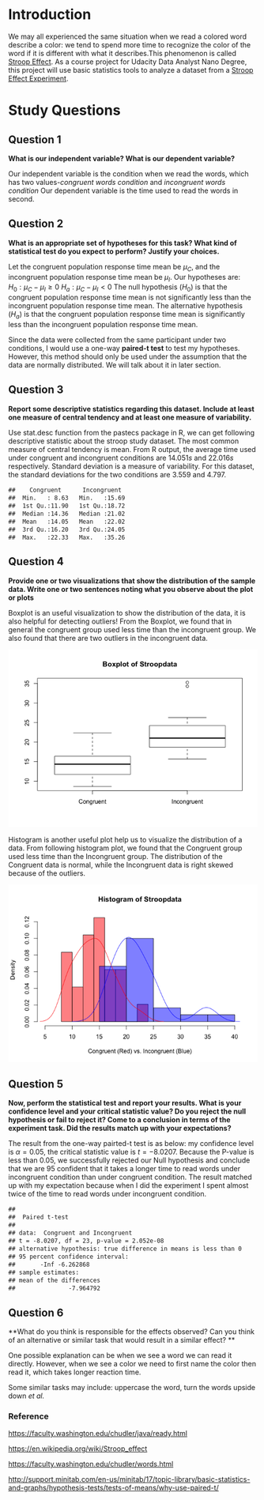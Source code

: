 Introduction
============

We may all experienced the same situation when we read a colored word
describe a color: we tend to spend more time to recognize the color of
the word if it is different with what it describes.This phenomenon is
called [Stroop Effect](https://en.wikipedia.org/wiki/Stroop_effect). As
a course project for Udacity Data Analyst Nano Degree, this project will
use basic statistics tools to analyze a dataset from a [Stroop Effect
Experiment](https://faculty.washington.edu/chudler/java/ready.html).

Study Questions
===============

Question 1
----------

**What is our independent variable? What is our dependent variable?**

Our independent variable is the condition when we read the words, which
has two values-*congruent words condition* and *incongruent words
condition* Our dependent variable is the time used to read the words in
second.

Question 2
----------

**What is an appropriate set of hypotheses for this task? What kind of
statistical test do you expect to perform? Justify your choices.**

Let the congruent population response time mean be *μ*<sub>*C*</sub>,
and the incongruent population response time mean be *μ*<sub>*I*</sub>.
Our hypotheses are:
*H*<sub>0</sub> : *μ*<sub>*C*</sub> − *μ*<sub>*I*</sub> ≥ 0
*H*<sub>*a*</sub> : *μ*<sub>*C*</sub> − *μ*<sub>*I*</sub> &lt; 0
 The null hypothesis (*H*<sub>0</sub>) is that the congruent population
response time mean is not significantly less than the incongruent
population response time mean. The alternative hypothesis
(*H*<sub>*a*</sub>) is that the congruent population response time mean
is significantly less than the incongruent population response time
mean.

Since the data were collected from the same participant under two
conditions, I would use a one-way **paired-t test** to test my
hypotheses. However, this method should only be used under the
assumption that the data are normally distributed. We will talk about it
in later section.

Question 3
----------

**Report some descriptive statistics regarding this dataset. Include at
least one measure of central tendency and at least one measure of
variability.**

Use stat.desc function from the pastecs package in R, we can get
following descriptive statistic about the stroop study dataset. The most
common measure of central tendency is mean. From R output, the average
time used under congruent and incongruent conditions are 14.051*s* and
22.016*s* respectively. Standard deviation is a measure of variability.
For this dataset, the standard deviations for the two conditions are
3.559 and 4.797.

    ##    Congruent      Incongruent   
    ##  Min.   : 8.63   Min.   :15.69  
    ##  1st Qu.:11.90   1st Qu.:18.72  
    ##  Median :14.36   Median :21.02  
    ##  Mean   :14.05   Mean   :22.02  
    ##  3rd Qu.:16.20   3rd Qu.:24.05  
    ##  Max.   :22.33   Max.   :35.26

Question 4
----------

**Provide one or two visualizations that show the distribution of the
sample data. Write one or two sentences noting what you observe about
the plot or plots**

Boxplot is an useful visualization to show the distribution of the data,
it is also helpful for detecting outliers! From the Boxplot, we found
that in general the congruent group used less time than the incongruent
group. We also found that there are two outliers in the incongruent
data.

![](unnamed-chunk-2-1.png)

Histogram is another useful plot help us to visualize the distribution
of a data. From following histogram plot, we found that the Congruent
group used less time than the Incongruent group. The distribution of the
Congruent data is normal, while the Incongruent data is right skewed
because of the outliers.

![](unnamed-chunk-3-1.png)

Question 5
----------

**Now, perform the statistical test and report your results. What is
your confidence level and your critical statistic value? Do you reject
the null hypothesis or fail to reject it? Come to a conclusion in terms
of the experiment task. Did the results match up with your
expectations?**

The result from the one-way pairted-t test is as below: my confidence
level is *α* = 0.05, the critical statistic value is *t* = −8.0207.
Because the P-value is less than 0.05, we successfully rejected our Null
hypothesis and conclude that we are 95 confident that it takes a longer
time to read words under incongruent condition than under congruent
condition. The result matched up with my expectation because when I did
the experiment I spent almost twice of the time to read words under
incongruent condition.

    ## 
    ##  Paired t-test
    ## 
    ## data:  Congruent and Incongruent
    ## t = -8.0207, df = 23, p-value = 2.052e-08
    ## alternative hypothesis: true difference in means is less than 0
    ## 95 percent confidence interval:
    ##       -Inf -6.262868
    ## sample estimates:
    ## mean of the differences 
    ##               -7.964792

Question 6
----------

**What do you think is responsible for the effects observed? Can you
think of an alternative or similar task that would result in a similar
effect? **

One possible explanation can be when we see a word we can read it
directly. However, when we see a color we need to first name the color
then read it, which takes longer reaction time.

Some similar tasks may include: uppercase the word, turn the words
upside down *et al.*

### Reference

<https://faculty.washington.edu/chudler/java/ready.html>

<https://en.wikipedia.org/wiki/Stroop_effect>

<https://faculty.washington.edu/chudler/words.html>

<http://support.minitab.com/en-us/minitab/17/topic-library/basic-statistics-and-graphs/hypothesis-tests/tests-of-means/why-use-paired-t/>
